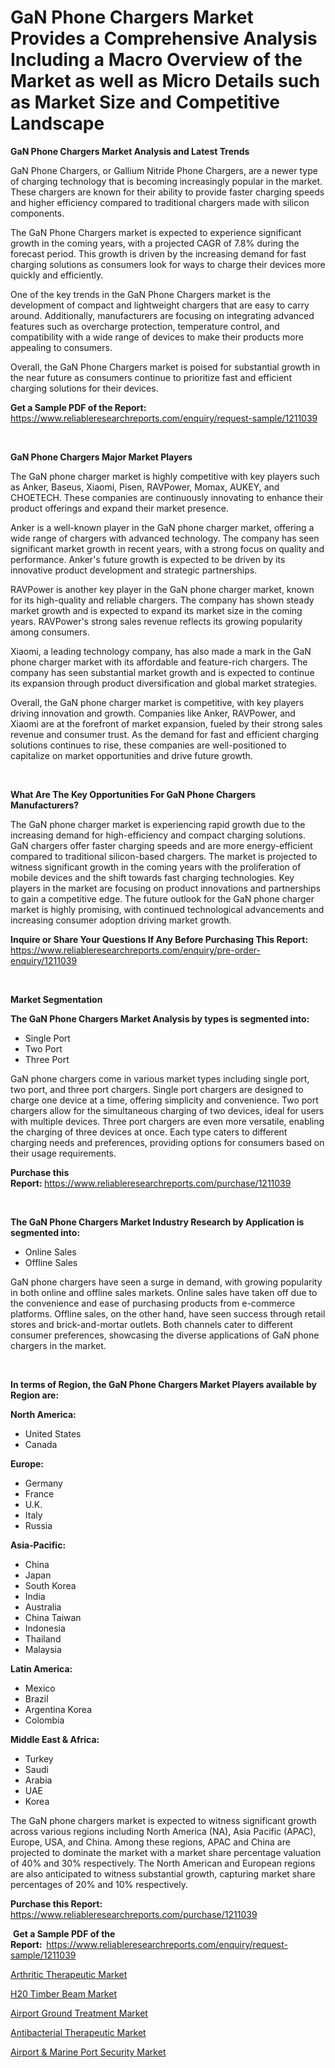 <p><h1>GaN Phone Chargers Market Provides a Comprehensive Analysis Including a Macro Overview of the Market as well as Micro Details such as Market Size and Competitive Landscape</h1></p><p><strong>GaN Phone Chargers Market Analysis and Latest Trends</strong></p>
<p><p>GaN Phone Chargers, or Gallium Nitride Phone Chargers, are a newer type of charging technology that is becoming increasingly popular in the market. These chargers are known for their ability to provide faster charging speeds and higher efficiency compared to traditional chargers made with silicon components.</p><p>The GaN Phone Chargers market is expected to experience significant growth in the coming years, with a projected CAGR of 7.8% during the forecast period. This growth is driven by the increasing demand for fast charging solutions as consumers look for ways to charge their devices more quickly and efficiently.</p><p>One of the key trends in the GaN Phone Chargers market is the development of compact and lightweight chargers that are easy to carry around. Additionally, manufacturers are focusing on integrating advanced features such as overcharge protection, temperature control, and compatibility with a wide range of devices to make their products more appealing to consumers.</p><p>Overall, the GaN Phone Chargers market is poised for substantial growth in the near future as consumers continue to prioritize fast and efficient charging solutions for their devices.</p></p>
<p><strong>Get a Sample PDF of the Report:&nbsp;</strong> <a href="https://www.reliableresearchreports.com/enquiry/request-sample/1211039">https://www.reliableresearchreports.com/enquiry/request-sample/1211039</a></p>
<p>&nbsp;</p>
<p><strong>GaN Phone Chargers Major Market Players</strong></p>
<p><p>The GaN phone charger market is highly competitive with key players such as Anker, Baseus, Xiaomi, Pisen, RAVPower, Momax, AUKEY, and CHOETECH. These companies are continuously innovating to enhance their product offerings and expand their market presence.</p><p>Anker is a well-known player in the GaN phone charger market, offering a wide range of chargers with advanced technology. The company has seen significant market growth in recent years, with a strong focus on quality and performance. Anker's future growth is expected to be driven by its innovative product development and strategic partnerships.</p><p>RAVPower is another key player in the GaN phone charger market, known for its high-quality and reliable chargers. The company has shown steady market growth and is expected to expand its market size in the coming years. RAVPower's strong sales revenue reflects its growing popularity among consumers.</p><p>Xiaomi, a leading technology company, has also made a mark in the GaN phone charger market with its affordable and feature-rich chargers. The company has seen substantial market growth and is expected to continue its expansion through product diversification and global market strategies.</p><p>Overall, the GaN phone charger market is competitive, with key players driving innovation and growth. Companies like Anker, RAVPower, and Xiaomi are at the forefront of market expansion, fueled by their strong sales revenue and consumer trust. As the demand for fast and efficient charging solutions continues to rise, these companies are well-positioned to capitalize on market opportunities and drive future growth.</p></p>
<p>&nbsp;</p>
<p><strong>What Are The Key Opportunities For GaN Phone Chargers Manufacturers?</strong></p>
<p><p>The GaN phone charger market is experiencing rapid growth due to the increasing demand for high-efficiency and compact charging solutions. GaN chargers offer faster charging speeds and are more energy-efficient compared to traditional silicon-based chargers. The market is projected to witness significant growth in the coming years with the proliferation of mobile devices and the shift towards fast charging technologies. Key players in the market are focusing on product innovations and partnerships to gain a competitive edge. The future outlook for the GaN phone charger market is highly promising, with continued technological advancements and increasing consumer adoption driving market growth.</p></p>
<p><strong>Inquire or Share Your Questions If Any Before Purchasing This Report:</strong> <a href="https://www.reliableresearchreports.com/enquiry/pre-order-enquiry/1211039">https://www.reliableresearchreports.com/enquiry/pre-order-enquiry/1211039</a></p>
<p>&nbsp;</p>
<p><strong>Market Segmentation</strong></p>
<p><strong>The GaN Phone Chargers Market Analysis by types is segmented into:</strong></p>
<p><ul><li>Single Port</li><li>Two Port</li><li>Three Port</li></ul></p>
<p><p>GaN phone chargers come in various market types including single port, two port, and three port chargers. Single port chargers are designed to charge one device at a time, offering simplicity and convenience. Two port chargers allow for the simultaneous charging of two devices, ideal for users with multiple devices. Three port chargers are even more versatile, enabling the charging of three devices at once. Each type caters to different charging needs and preferences, providing options for consumers based on their usage requirements.</p></p>
<p><strong>Purchase this Report:&nbsp;</strong><a href="https://www.reliableresearchreports.com/purchase/1211039">https://www.reliableresearchreports.com/purchase/1211039</a></p>
<p>&nbsp;</p>
<p><strong>The GaN Phone Chargers Market Industry Research by Application is segmented into:</strong></p>
<p><ul><li>Online Sales</li><li>Offline Sales</li></ul></p>
<p><p>GaN phone chargers have seen a surge in demand, with growing popularity in both online and offline sales markets. Online sales have taken off due to the convenience and ease of purchasing products from e-commerce platforms. Offline sales, on the other hand, have seen success through retail stores and brick-and-mortar outlets. Both channels cater to different consumer preferences, showcasing the diverse applications of GaN phone chargers in the market.</p></p>
<p>&nbsp;</p>
<p><strong>In terms of Region, the GaN Phone Chargers Market Players available by Region are:</strong></p>
<p>
    <p> <strong> North America: </strong>
        <ul>
            <li>United States</li>
            <li>Canada</li>
        </ul>
        </p> 
    <p> <strong> Europe: </strong>
        <ul>
            <li>Germany</li>
            <li>France</li>
            <li>U.K.</li>
            <li>Italy</li>
            <li>Russia</li>
        </ul>
        </p> 
    <p> <strong> Asia-Pacific: </strong>
        <ul>
            <li>China</li>
            <li>Japan</li>
            <li>South Korea</li>
            <li>India</li>
            <li>Australia</li>
            <li>China Taiwan</li>
            <li>Indonesia</li>
            <li>Thailand</li>
            <li>Malaysia</li>
        </ul>
        </p> 
    <p> <strong> Latin America: </strong>
        <ul>
            <li>Mexico</li>
            <li>Brazil</li>
            <li>Argentina Korea</li>
            <li>Colombia</li>
        </ul>
        </p> 
    <p> <strong> Middle East & Africa: </strong>
        <ul>
            <li>Turkey</li>
            <li>Saudi</li>
            <li>Arabia</li>
            <li>UAE</li>
            <li>Korea</li>
        </ul>
    </p>
    </p>
<p><p>The GaN phone chargers market is expected to witness significant growth across various regions including North America (NA), Asia Pacific (APAC), Europe, USA, and China. Among these regions, APAC and China are projected to dominate the market with a market share percentage valuation of 40% and 30% respectively. The North American and European regions are also anticipated to witness substantial growth, capturing market share percentages of 20% and 10% respectively.</p></p>
<p><strong>Purchase this Report: </strong><a href="https://www.reliableresearchreports.com/purchase/1211039">https://www.reliableresearchreports.com/purchase/1211039</a></p>
<p>&nbsp;<strong>Get a Sample PDF of the Report:&nbsp;&nbsp;</strong><a href="https://www.reliableresearchreports.com/enquiry/request-sample/1211039">https://www.reliableresearchreports.com/enquiry/request-sample/1211039</a></p>
<p><strong></strong></p>
<p><p><a href="https://medium.com/p/9c5b806e7043/edit">Arthritic Therapeutic Market</a></p><p><a href="https://github.com/moyahfrancoestellec51j635wcx/Market-Research-Report-List-1/blob/main/h20-timber-beam-market.md">H20 Timber Beam Market</a></p><p><a href="https://medium.com/p/f0b1544c7180/edit">Airport Ground Treatment Market</a></p><p><a href="https://medium.com/p/8c98b412ccac/edit">Antibacterial Therapeutic Market</a></p><p><a href="https://medium.com/p/4df854d2528d/edit">Airport & Marine Port Security Market</a></p></p>
